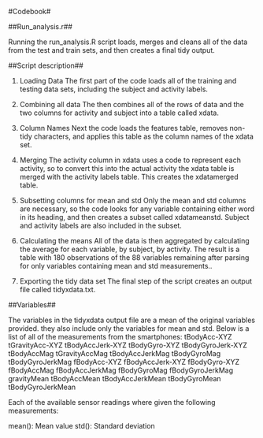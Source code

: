 #Codebook#

##Run_analysis.r##

Running the run_analysis.R script loads, merges and cleans all of the data from the test and train sets, and then creates a final tidy output.

##Script description##

1. Loading Data
The first part of the code loads all of the training and testing data sets, including the subject and activity labels.

2. Combining all data
The then combines all of the rows of data and the two columns for activity and subject into a table called xdata.

3. Column Names
Next the code loads the features table, removes non-tidy characters, and applies this table as the column names of the xdata set.

4. Merging
The activity column in xdata uses a code to represent each activity, so to convert this into the actual activity the xdata table is merged with the activity labels table. 
This creates the xdatamerged table.

5. Subsetting columns for mean and std
Only the mean and std columns are necessary, so the code looks for any variable containing either word in its heading, and then creates a subset called xdatameanstd. 
Subject and activity labels are also included in the subset.

6. Calculating the means
All of the data is then aggregated by calculating the average for each variable, by subject, by activity. 
The result is a table with 180 observations of the 88 variables remaining after parsing for only variables containing mean and std measurements..

7. Exporting the tidy data set
The final step of the script creates an output file called tidyxdata.txt.  

##Variables##

The variables in the tidyxdata output file are a mean of the original variables provided. they also include only the variables for mean and std.
Below is a list of all of the measurements from the smartphones:
tBodyAcc-XYZ
tGravityAcc-XYZ
tBodyAccJerk-XYZ
tBodyGyro-XYZ
tBodyGyroJerk-XYZ
tBodyAccMag
tGravityAccMag
tBodyAccJerkMag
tBodyGyroMag
tBodyGyroJerkMag
fBodyAcc-XYZ
fBodyAccJerk-XYZ
fBodyGyro-XYZ
fBodyAccMag
fBodyAccJerkMag
fBodyGyroMag
fBodyGyroJerkMag
gravityMean
tBodyAccMean
tBodyAccJerkMean
tBodyGyroMean
tBodyGyroJerkMean

Each of the available sensor readings where given the following measurements:

mean(): Mean value
std(): Standard deviation
 